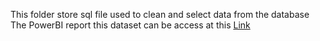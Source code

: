 This folder store sql file used to clean and select data from the database
The PowerBI report this dataset can be access at this [Link](https://app.powerbi.com/view?r=eyJrIjoiYTQ0Y2U2ZTgtMGZmMy00N2UxLWFiNDEtMzAyNGIwZWI1MDA3IiwidCI6IjI3MWQ1ZTdiLTEzNTAtNGI5Ni1hYjg0LTUyZGJkYTRjZjQwYyIsImMiOjEwfQ%3D%3D)
